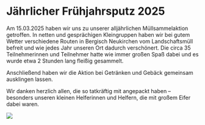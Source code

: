 # Jährlicher Frühjahrsputz 2025

Am 15.03.2025 haben wir uns zu unserer alljährlichen Müllsammelaktion getroffen. In netten und gesprächigen Kleingruppen haben wir bei gutem Wetter verschiedene Routen in Bergisch Neukirchen vom Landschaftsmüll befreit und wie jedes Jahr unseren Ort dadurch verschönert. Die circa 35 Teilnehmerinnen und Teilnehmer hatte wie immer großen Spaß dabei und es wurde etwa 2 Stunden lang fleißig gesammelt.

Anschließend haben wir die Aktion bei Getränken und Gebäck gemeinsam ausklingen lassen.

Wir danken herzlich allen, die so tatkräftig mit angepackt haben – besonders unseren kleinen Helferinnen und Helfern, die mit großem Eifer dabei waren.

<images>
    <img src="docs/aktuelles/20250301-imgs/image1.jpg" />
    <img src="docs/aktuelles/20250301-imgs/image2.jpg" style="display: none;"/>
    <img src="docs/aktuelles/20250301-imgs/image3.jpg" style="display: none;"/>
    <img src="docs/aktuelles/20250301-imgs/image4.jpg" style="display: none;"/>
</images>